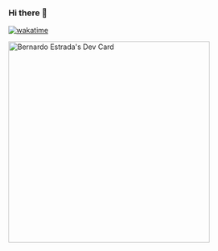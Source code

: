 ### Hi there 👋
[![wakatime](https://wakatime.com/badge/user/91874a10-3aa0-40e5-a49d-1d3a4275d37d.svg)](https://wakatime.com/@91874a10-3aa0-40e5-a49d-1d3a4275d37d)

<a href="https://app.daily.dev/bernardoef"><img src="https://api.daily.dev/devcards/d169c70de3074e5aaad5756f9d69e9a6.png?r=ffl" width="400" alt="Bernardo Estrada's Dev Card"/></a>

<!--
**BernardoEstrada/BernardoEstrada** is a ✨ _special_ ✨ repository because its `README.md` (this file) appears on your GitHub profile.

Here are some ideas to get you started:

- 🔭 I’m currently working on ...
- 🌱 I’m currently learning ...
- 👯 I’m looking to collaborate on ...
- 🤔 I’m looking for help with ...
- 💬 Ask me about ...
- 📫 How to reach me: ...
- 😄 Pronouns: ...
- ⚡ Fun fact: ...
-->

